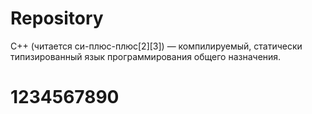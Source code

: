 # Repository
C++ (читается си-плюс-плюс[2][3]) — компилируемый, статически типизированный язык программирования общего назначения.
# 1234567890
